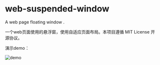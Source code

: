 # web-suspended-window
A web page floating window .

一个web页面使用的悬浮窗，使用自适应页面布局。本项目遵循 MIT License 开源协议。

演示demo：

![demo](https://github.com/Journey17/web-suspended-window/assets/25453731/06ad26ca-1d0c-46cc-af13-e93182afadc5)
